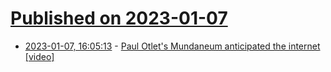 # [Published on 2023-01-07](index.md)

* [2023-01-07, 16:05:13](https://news.ycombinator.com/item?id=34289313) - [Paul Otlet's Mundaneum anticipated the internet [video]](https://www.youtube.com/watch?v=1sxUPxJsXZY)
